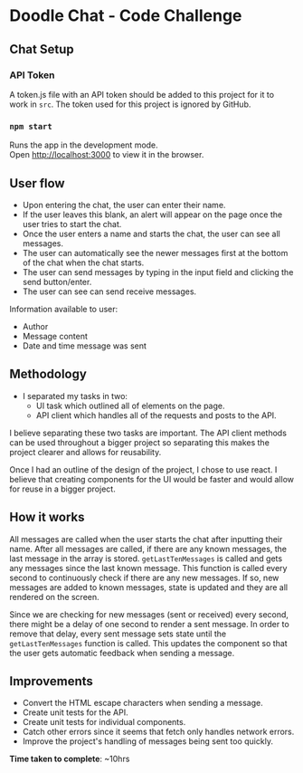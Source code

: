 # Doodle Chat - Code Challenge 

## Chat Setup

### API Token 
A token.js file with an API token should be added to this project for it to work in `src`. The token used for this project is ignored by GitHub. 

### `npm start`

Runs the app in the development mode.<br />
Open [http://localhost:3000](http://localhost:3000) to view it in the browser.

## User flow
* Upon entering the chat, the user can enter their name. 
* If the user leaves this blank, an alert will appear on the page once the user tries to start the chat. 
* Once the user enters a name and starts the chat, the user can see all messages. 
* The user can automatically see the newer messages first at the bottom of the chat when the chat starts. 
* The user can send messages by typing in the input field and clicking the send button/enter. 
* The user can see can send receive messages. 

Information available to user: 
- Author 
- Message content 
- Date and time message was sent 

## Methodology 
* I separated my tasks in two:
    - UI task which outlined all of elements on the page. 
    - API client which handles all of the requests and posts to the API. 

I believe separating these two tasks are important. The API client methods can be used throughout a bigger project so separating this makes the project clearer and allows for reusability. 

Once I had an outline of the design of the project, I chose to use react. I believe that creating components for the UI would be faster and would allow for reuse in a bigger project. 

## How it works 
All messages are called when the user starts the chat after inputting their name. After all messages are called, if there are any known messages, the last message in the array is stored. `getLastTenMessages` is called and gets any messages since the last known message. This function is called every second to continuously check if there are any new messages. If so, new messages are added to known messages, state is updated and they are all rendered on the screen. 
 
Since we are checking for new messages (sent or received) every second, there might be a delay of one second to render a sent message. In order to remove that delay, every sent message sets state until the `getLastTenMessages` function is called. This updates the component so that the user gets automatic feedback when sending a message. 
 
## Improvements 
* Convert the HTML escape characters when sending a message. 
* Create unit tests for the API.
* Create unit tests for individual components.
* Catch other errors since it seems that fetch only handles network errors.
* Improve the project's handling of messages being sent too quickly.

**Time taken to complete**: ~10hrs